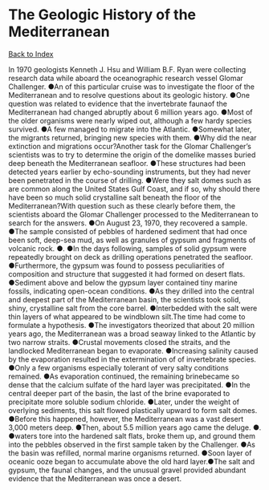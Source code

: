 # The Geologic History of the Mediterranean
[Back to Index](https://github.com/windows10010/tpoExtractor/blob/master/README.md)

In 1970 geologists Kenneth J. Hsu and William B.F. Ryan were collecting research data while aboard the oceanographic research vessel Glomar Challenger. ●An of this particular cruise was to investigate the floor of the Mediterranean and to resolve questions about its geologic history. ●One question was related to evidence that the invertebrate faunaof the Mediterranean had changed abruptly about 6 million years ago. ●Most of the older organisms were nearly wiped out, although a few hardy species survived. ●A few managed to migrate into the Atlantic. ●Somewhat later, the migrants returned, bringing new species with them. ●Why did the near extinction and migrations occur?Another task for the Glomar Challenger’s scientists was to try to determine the origin of the domelike masses buried deep beneath the Mediterranean seafloor. ●These structures had been detected years earlier by echo-sounding instruments, but they had never been penetrated in the course of drilling. ●Were they salt domes such as are common along the United States Gulf Coast, and if so, why should there have been so much solid crystalline salt beneath the floor of the Mediterranean?With question such as these clearly before them, the scientists aboard the Glomar Challenger processed to the Mediterranean to search for the answers. ●On August 23, 1970, they recovered a sample. ●The sample consisted of pebbles of hardened sediment that had once been soft, deep-sea mud, as well as granules of gypsum and fragments of volcanic rock. ●. ●In the days following, samples of solid gypsum were repeatedly brought on deck as drilling operations penetrated the seafloor. ●Furthermore, the gypsum was found to possess peculiarities of composition and structure that suggested it had formed on desert flats. ●Sediment above and below the gypsum layer contained tiny marine fossils, indicating open-ocean conditions. ●As they drilled into the central and deepest part of the Mediterranean basin, the scientists took solid, shiny, crystalline salt from the core barrel. ●Interbedded with the salt were thin layers of what appeared to be windblown silt.The time had come to formulate a hypothesis. ●The investigators theorized that about 20 million years ago, the Mediterranean was a broad seaway linked to the Atlantic by two narrow straits. ●Crustal movements closed the straits, and the landlocked Mediterranean began to evaporate. ●Increasing salinity caused by the evaporation resulted in the extermination of of invertebrate species. ●Only a few organisms especially tolerant of very salty conditions remained. ●As evaporation continued, the remaining brinebecame so dense that the calcium sulfate of the hard layer was precipitated. ●In the central deeper part of the basin, the last of the brine evaporated to precipitate more soluble sodium chloride. ●Later, under the weight of overlying sediments, this salt flowed plastically upward to form salt domes. ●Before this happened, however, the Mediterranean was a vast desert 3,000 meters deep. ●Then, about 5.5 million years ago came the deluge. ●. ●waters tore into the hardened salt flats, broke them up, and ground them into the pebbles observed in the first sample taken by the Challenger. ●As the basin was refilled, normal marine organisms returned. ●Soon layer of oceanic ooze began to accumulate above the old hard layer.●The salt and gypsum, the faunal changes, and the unusual gravel provided abundant evidence that the Mediterranean was once a desert.